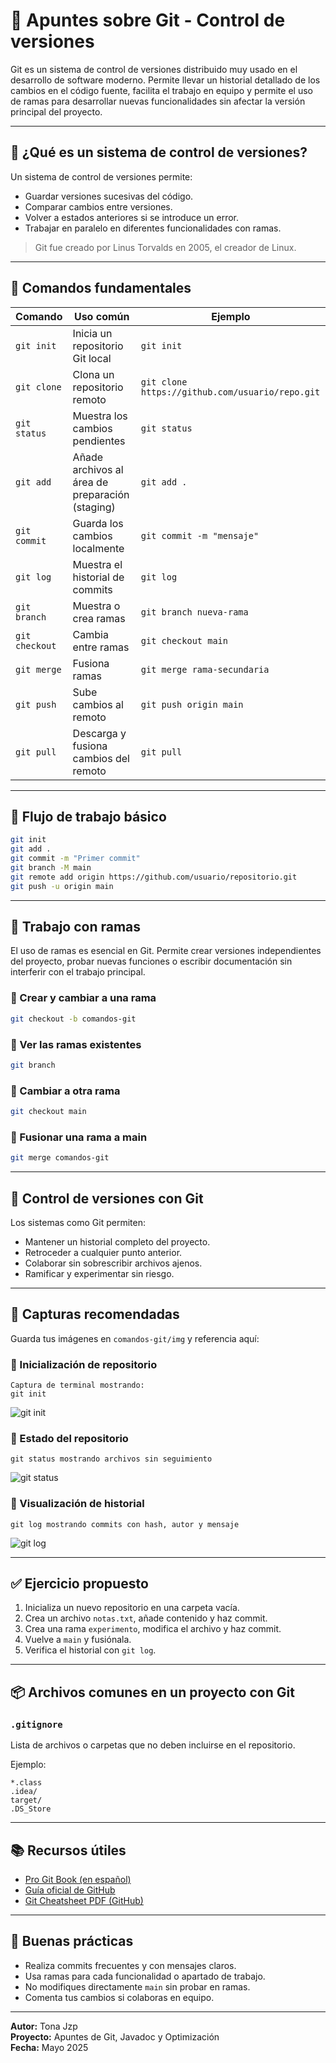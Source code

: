 # 🧠 Apuntes sobre Git - Control de versiones

Git es un sistema de control de versiones distribuido muy usado en el desarrollo de software moderno. Permite llevar un historial detallado de los cambios en el código fuente, facilita el trabajo en equipo y permite el uso de ramas para desarrollar nuevas funcionalidades sin afectar la versión principal del proyecto.

---

## 📌 ¿Qué es un sistema de control de versiones?

Un sistema de control de versiones permite:
- Guardar versiones sucesivas del código.
- Comparar cambios entre versiones.
- Volver a estados anteriores si se introduce un error.
- Trabajar en paralelo en diferentes funcionalidades con ramas.

> Git fue creado por Linus Torvalds en 2005, el creador de Linux.

---

## 🧱 Comandos fundamentales

| Comando | Uso común | Ejemplo |
|--------|------------|---------|
| `git init` | Inicia un repositorio Git local | `git init` |
| `git clone` | Clona un repositorio remoto | `git clone https://github.com/usuario/repo.git` |
| `git status` | Muestra los cambios pendientes | `git status` |
| `git add` | Añade archivos al área de preparación (staging) | `git add .` |
| `git commit` | Guarda los cambios localmente | `git commit -m "mensaje"` |
| `git log` | Muestra el historial de commits | `git log` |
| `git branch` | Muestra o crea ramas | `git branch nueva-rama` |
| `git checkout` | Cambia entre ramas | `git checkout main` |
| `git merge` | Fusiona ramas | `git merge rama-secundaria` |
| `git push` | Sube cambios al remoto | `git push origin main` |
| `git pull` | Descarga y fusiona cambios del remoto | `git pull` |

---

## 🔄 Flujo de trabajo básico

```bash
git init
git add .
git commit -m "Primer commit"
git branch -M main
git remote add origin https://github.com/usuario/repositorio.git
git push -u origin main
```

---

## 🌿 Trabajo con ramas

El uso de ramas es esencial en Git. Permite crear versiones independientes del proyecto, probar nuevas funciones o escribir documentación sin interferir con el trabajo principal.

### 🔸 Crear y cambiar a una rama
```bash
git checkout -b comandos-git
```

### 🔸 Ver las ramas existentes
```bash
git branch
```

### 🔸 Cambiar a otra rama
```bash
git checkout main
```

### 🔸 Fusionar una rama a main
```bash
git merge comandos-git
```

---

## 🧪 Control de versiones con Git

Los sistemas como Git permiten:
- Mantener un historial completo del proyecto.
- Retroceder a cualquier punto anterior.
- Colaborar sin sobrescribir archivos ajenos.
- Ramificar y experimentar sin riesgo.

---

## 📸 Capturas recomendadas

Guarda tus imágenes en `comandos-git/img` y referencia aquí:

### 🔹 Inicialización de repositorio

```text
Captura de terminal mostrando:
git init
```
![git init](img/git-init.png)

### 🔹 Estado del repositorio

```text
git status mostrando archivos sin seguimiento
```
![git status](img/git-status.png)

### 🔹 Visualización de historial

```text
git log mostrando commits con hash, autor y mensaje
```
![git log](img/git-log.png)

---

## ✅ Ejercicio propuesto

1. Inicializa un nuevo repositorio en una carpeta vacía.
2. Crea un archivo `notas.txt`, añade contenido y haz commit.
3. Crea una rama `experimento`, modifica el archivo y haz commit.
4. Vuelve a `main` y fusiónala.
5. Verifica el historial con `git log`.

---

## 📦 Archivos comunes en un proyecto con Git

### `.gitignore`
Lista de archivos o carpetas que no deben incluirse en el repositorio.

Ejemplo:
```
*.class
.idea/
target/
.DS_Store
```

---

## 📚 Recursos útiles

- [Pro Git Book (en español)](https://git-scm.com/book/es/v2)
- [Guía oficial de GitHub](https://docs.github.com/es/get-started)
- [Git Cheatsheet PDF (GitHub)](https://training.github.com/downloads/es_ES/github-git-cheat-sheet.pdf)

---

## 🧠 Buenas prácticas

- Realiza commits frecuentes y con mensajes claros.
- Usa ramas para cada funcionalidad o apartado de trabajo.
- No modifiques directamente `main` sin probar en ramas.
- Comenta tus cambios si colaboras en equipo.

---

**Autor:** Tona Jzp  
**Proyecto:** Apuntes de Git, Javadoc y Optimización  
**Fecha:** Mayo 2025
